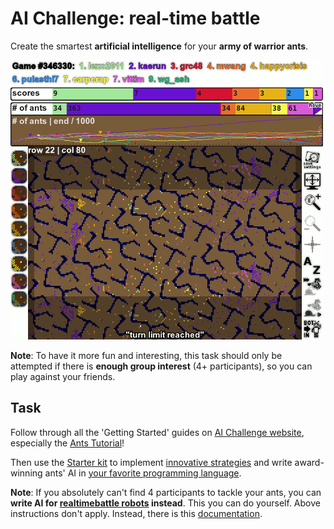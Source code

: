 AI Challenge: real-time battle
==============================

Create the smartest **artificial intelligence** for your **army of warrior ants**.

[![aichallenge game](https://github.com/CoderDojoSI/ideas/raw/master/tasks/resources/aichallenge_ants.png)](http://aichallenge.org/visualizer.php?game=346330)

**Note**: To have it more fun and interesting, this task should only be
attempted if there is **enough group interest** (4+ participants), so you can
play against your friends.

Task
----
Follow through all the 'Getting Started' guides on
[AI Challenge website](http://aichallenge.org), especially the
[Ants Tutorial](http://aichallenge.org/ants_tutorial.php)!

Then use the [Starter kit](http://aichallenge.org/starter_packages.php) to
implement [innovative strategies](http://forums.aichallenge.org/viewforum.php?f=24) and
write award-winning ants' AI in [your favorite programming language](python.md).

**Note**: If you absolutely can't find 4 participants to tackle your ants,
you can **write AI for [realtimebattle robots](http://realtimebattle.sourceforge.net/)
instead**. This you can do yourself.
Above instructions don't apply. Instead, there is this
[documentation](http://realtimebattle.sourceforge.net/Documentation/RealTimeBattle.html).
